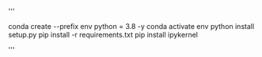 '''

conda create --prefix env python = 3.8 -y
conda activate env
python install setup.py <!--to treat local folder as a pkg-->
pip install -r requirements.txt
pip install ipykernel

'''

